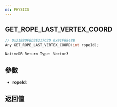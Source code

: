 ```yaml
---
ns: PHYSICS
---
```

## GET_ROPE_LAST_VERTEX_COORD

```c
// 0x21BB0FBD3E217C2D 0x91F6848B
Any GET_ROPE_LAST_VERTEX_COORD(int ropeId);
```

```
NativeDB Return Type: Vector3
```

## 參數
* **ropeId**: 

## 返回值
